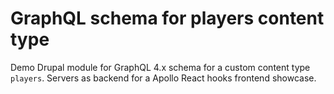# GraphQL schema for players content type

Demo Drupal module for GraphQL 4.x schema for a custom content type `players`. Servers as backend for a Apollo React
hooks frontend showcase.
